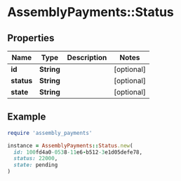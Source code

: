 # AssemblyPayments::Status

## Properties

| Name | Type | Description | Notes |
| ---- | ---- | ----------- | ----- |
| **id** | **String** |  | [optional] |
| **status** | **String** |  | [optional] |
| **state** | **String** |  | [optional] |

## Example

```ruby
require 'assembly_payments'

instance = AssemblyPayments::Status.new(
  id: 100fd4a0-0538-11e6-b512-3e1d05defe78,
  status: 22000,
  state: pending
)
```

